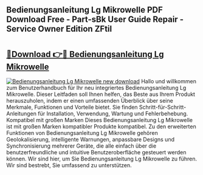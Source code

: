 ## Bedienungsanleitung Lg Mikrowelle PDF Download Free - Part-sBk User Guide Repair - Service Owner Edition ZFtil

# <h2><a href="http://df5iw97.blite.top/?on=Bedienungsanleitung+Lg+Mikrowelle">🔗Download 👉🔴 Bedienungsanleitung Lg Mikrowelle</a></h2>

[![Bedienungsanleitung Lg Mikrowelle new download](https://i.imgur.com/lujVjoI.png)](http://df5iw97.blite.top/?on=Bedienungsanleitung+Lg+Mikrowelle)
Hallo und willkommen zum Benutzerhandbuch für Ihr neu integriertes Bedienungsanleitung Lg Mikrowelle. Dieser Leitfaden soll Ihnen helfen, das Beste aus Ihrem Produkt herauszuholen, indem er einen umfassenden Überblick über seine Merkmale, Funktionen und Vorteile bietet. Sie finden Schritt-für-Schritt-Anleitungen für Installation, Verwendung, Wartung und Fehlerbehebung. Kompatibel mit großen Marken Dieses Bedienungsanleitung Lg Mikrowelle ist mit großen Marken kompatibler Produkte kompatibel. Zu den erweiterten Funktionen von Bedienungsanleitung Lg Mikrowelle gehören Geolokalisierung, intelligente Warnungen, anpassbare Designs und Synchronisierung mehrerer Geräte, die alle einfach über die benutzerfreundliche und intuitive Benutzeroberfläche gesteuert werden können. Wir sind hier, um Sie Bedienungsanleitung Lg Mikrowelle zu führen. Wir sind bestrebt, Sie umfassend zu unterstützen.
